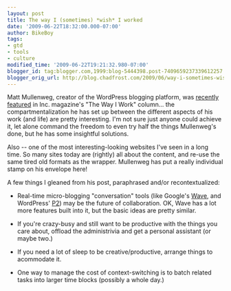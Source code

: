 ```yaml
---
layout: post
title: The way I (sometimes) *wish* I worked
date: '2009-06-22T18:32:00.000-07:00'
author: BikeBoy
tags:
- gtd
- tools
- culture
modified_time: '2009-06-22T19:21:32.980-07:00'
blogger_id: tag:blogger.com,1999:blog-5444398.post-7409659237339612257
blogger_orig_url: http://blog.chadfrost.com/2009/06/way-i-sometimes-wish-i-worked.html
---
```


Matt Mullenweg, creator of the WordPress blogging platform, was [recently 
featured](http://ma.tt/2009/06/the-way-i-work-annotated/) in Inc. magazine's 
"The Way I Work" column... the compartmentalization he has set up between the 
different aspects of his work (and life) are pretty interesting. I'm not sure 
just anyone could achieve it, let alone command the freedom to even try half 
the things Mullenweg's done, but he has some insightful solutions. 
<!--more-->

Also -- one of the most interesting-looking  websites I've seen in a long 
time. So many sites today are (rightly) all about the content, and re-use the 
same tired old formats as the wrapper. Mullenweg has put a really individual 
stamp on his envelope here! 

A few things I gleaned from his post, paraphrased and/or recontextualized: 

- Real-time micro-blogging "conversation" tools (like Google's 
[Wave](http://googlesystem.blogspot.com/2009/05/google-wave.html), and 
WordPress' [P2](http://ma.tt/2009/05/how-p2-changed-automattic/)) may be the 
future of collaboration. OK, Wave has a lot more features built into it, but 
the basic ideas are pretty similar. 

- If you're crazy-busy and still want to be productive with the things 
you care about, offload the administrivia and get a personal assistant (or 
maybe two.) 

- If you need a lot of sleep to be creative/productive, arrange things 
to acommodate it. 

- One way to manage the cost of context-switching is to batch related 
tasks into larger time blocks (possibly a whole day.) 
